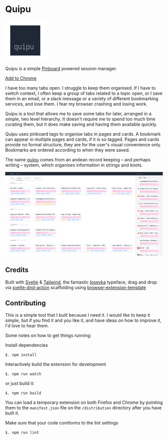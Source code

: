 # Quipu

![quipu](source/icon.png)

Quipu is a simple [Pinboard](http://pinboard.in) powered session manager.

[Add to Chrome](https://chrome.google.com/webstore/detail/quipu/ekiaicefngglagjldocoldkinmhegnjo)

<!-- [Add to Firefox]() -->

I have too many tabs open. I struggle to keep them organised. If I have to switch context, I often keep a group of tabs related to a topic open, or I save them in an email, or a slack message or a variety of different bookmarking services, and lose them. I fear my browser crashing and losing work.

Quipu is a tool that allows me to save some tabs for later, arranged in a simple, two level hierarchy. It doesn't require me to spend too much time curating them, but it does make saving and having them available quickly.

Quipu uses pinboard tags to organise tabs in pages and cards. A bookmark can appear in multiple pages and cards, if it is so tagged. Pages and cards provide no formal structure, they are for the user's visual convenience only. Bookmarks are ordered according to when they were saved.

The name [quipu](https://en.wikipedia.org/wiki/Quipu) comes from an andean record keeping – and perhaps writing – system, which organises information in strings and knots.

![Preview](media/previewer.png)

## Credits

Built with [Svelte](https://svelte.dev/) & [Tailwind](https://tailwindcss.com/), the fantastic [Iosevka](https://typeof.net/Iosevka/) typeface, drag and drop via [svelte-dnd-action](https://github.com/isaacHagoel/svelte-dnd-action)
scaffolding using [browser-extension-template](https://github.com/fregante/browser-extension-template)

## Contributing

This is a simple tool that I built because I need it. I would like to keep it simple, but if you find it and you like it, and have ideas on how to improve it, I'd love to hear them.

Some notes on how to get things running:

Install dependencies

```
$. npm install
```

Interactively build the extension for development

```
$. npm run watch
```

or just build it:

```
$. npm run build
```

You can load a temporary extension on both Firefox and Chrome by pointing them to the `manifest.json` file on the `/distribution` directory after you have built it.

Make sure that your code comforms to the lint settings

```
$. npm run lint
```
